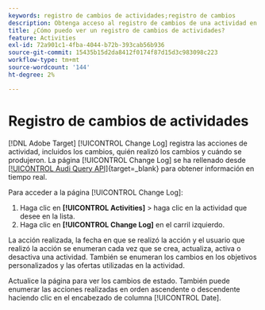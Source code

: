 ```yaml
---
keywords: registro de cambios de actividades;registro de cambios
description: Obtenga acceso al registro de cambios de una actividad en el Adobe  [!DNL Target] para ver un registro de quién modificó las actividades y cuándo se produjeron los cambios.
title: ¿Cómo puedo ver un registro de cambios de actividades?
feature: Activities
exl-id: 72a901c1-4fba-4044-b72b-393cab56b936
source-git-commit: 15435b15d2da8412f0174f87d15d3c983098c223
workflow-type: tm+mt
source-wordcount: '144'
ht-degree: 2%

---
```


# Registro de cambios de actividades

[!DNL Adobe Target] [!UICONTROL Change Log] registra las acciones de actividad, incluidos los cambios, quién realizó los cambios y cuándo se produjeron. La página [!UICONTROL Change Log] se ha rellenado desde [[!UICONTROL Audi Query API]](https://experienceleague.adobe.com/en/docs/experience-platform/landing/governance-privacy-security/audit-logs/audit-api/overview){target=_blank} para obtener información en tiempo real.

Para acceder a la página [!UICONTROL Change Log]:

1. Haga clic en **[!UICONTROL Activities]** > haga clic en la actividad que desee en la lista.
1. Haga clic en **[!UICONTROL Change Log]** en el carril izquierdo.

La acción realizada, la fecha en que se realizó la acción y el usuario que realizó la acción se enumeran cada vez que se crea, actualiza, activa o desactiva una actividad. También se enumeran los cambios en los objetivos personalizados y las ofertas utilizadas en la actividad.

Actualice la página para ver los cambios de estado. También puede enumerar las acciones realizadas en orden ascendente o descendente haciendo clic en el encabezado de columna [!UICONTROL Date].
